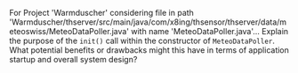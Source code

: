 For Project 'Warmduscher' considering file in path 'Warmduscher/thserver/src/main/java/com/x8ing/thsensor/thserver/data/meteoswiss/MeteoDataPoller.java' with name 'MeteoDataPoller.java'... 
Explain the purpose of the `init()` call within the constructor of `MeteoDataPoller`. What potential benefits or drawbacks might this have in terms of application startup and overall system design?